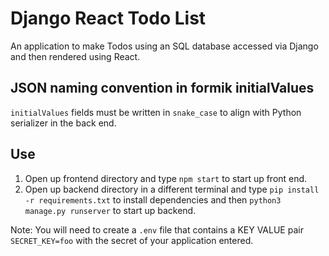 # Django React Todo List #

An application to make Todos using an SQL database accessed via Django and then rendered using React.

## JSON naming convention in formik initialValues ##

`initialValues` fields must be written in `snake_case` to align with Python serializer in the back end.
## Use ##

1. Open up frontend directory and type `npm start` to start up front end.
2. Open up backend directory in a different terminal and type `pip install -r requirements.txt` to install dependencies and then `python3 manage.py runserver` to start up backend.

Note: You will need to create a `.env` file that contains a KEY VALUE pair `SECRET_KEY=foo` with the secret of your application entered.

